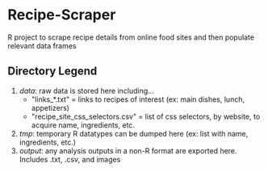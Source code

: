 # Recipe-Scraper
R project to scrape recipe details from online food sites and then populate relevant data frames

## Directory Legend
1. *data*: raw data is stored here including...
    * "links_*.txt" = links to recipes of interest (ex: main dishes, lunch, appetizers)
    * "recipe_site_css_selectors.csv" = list of css selectors, by website, to acquire name, ingredients, etc.
2. *tmp*: temporary R datatypes can be dumped here (ex: list with name, ingredients, etc.)
3. *output*: any analysis outputs in a non-R format are exported here. Includes .txt, .csv, and images
